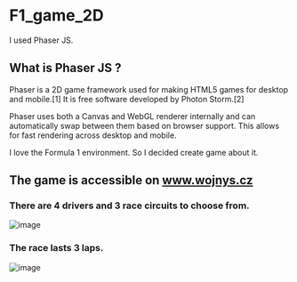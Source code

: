 ﻿# F1_game_2D
I used Phaser JS.
## What is Phaser JS ?
Phaser is a 2D game framework used for making HTML5 games for desktop and mobile.[1] It is free software developed by Photon Storm.[2]

Phaser uses both a Canvas and WebGL renderer internally and can automatically swap between them based on browser support. This allows for fast rendering across desktop and mobile.

I love the Formula 1 environment. So I decided create game about it.
## The game is accessible on www.wojnys.cz
### There are 4 drivers and 3 race circuits to choose from.
![image](https://user-images.githubusercontent.com/77916807/170452877-86ffd309-5ab2-4407-a1b0-356eaef3dadf.png)

### The race lasts 3 laps.
![image](https://user-images.githubusercontent.com/77916807/170453420-c46b4e31-ff58-4ddf-b615-8d2b407a2b07.png)



